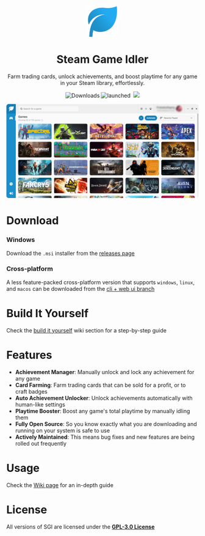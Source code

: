 <div align="center">
  <img src="./public/logo.png" width='80' alt='Click for larger image' />
  <h1>Steam Game Idler</h1>
  <p>Farm trading cards, unlock achievements, and boost playtime for any game in your Steam library, effortlessly.</p>
<p>
  <img src="https://img.shields.io/github/downloads/zevnda/steam-game-idler/total?style=for-the-badge&color=137eb5" alt="Downloads" />
  <img src="https://img.shields.io/badge/dynamic/json?url=https%3A%2F%2Fapibase.vercel.app%2Fapi%2FgetStatistics&query=%24.launched&style=for-the-badge&label=app launches&color=137eb5" alt="launched" />
  <img src="https://img.shields.io/badge/dynamic/json?url=https%3A%2F%2Fapibase.vercel.app%2Fapi%2FgetStatistics&query=%24.idle&style=for-the-badge&label=games idled&color=137eb5" alt="" />
  <img src="https://img.shields.io/badge/dynamic/json?url=https%3A%2F%2Fapibase.vercel.app%2Fapi%2FgetStatistics&query=%24.achievement&style=for-the-badge&label=achievements unlocked&color=137eb5" 
</p>
</div>
<div align="center" style="margin-top: 10px;">
  <img src="./public/example.png" width='700' alt='Click for larger image' />
</div>

# Download
### Windows
Download the `.msi` installer from the [releases page](https://github.com/zevnda/steam-game-idler/releases)<br/>

### Cross-platform
A less feature-packed cross-platform version that supports `windows`, `linux`, and `macos` can be downloaded from the [cli + web ui branch](https://github.com/zevnda/steam-game-idler/tree/cli-webui)

# Build It Yourself
Check the [build it yourself](https://github.com/zevnda/steam-game-idler/wiki/Build-it-yourself) wiki section for a step-by-step guide

# Features
- **Achievement Manager**: Manually unlock and lock any achievement for any game
- **Card Farming**: Farm trading cards that can be sold for a profit, or to craft badges
- **Auto Achievement Unlocker**: Unlock achievements automatically with human-like settings
- **Playtime Booster**: Boost any game's total playtime by manually idling them
- **Fully Open Source**: So you know exactly what you are downloading and running on your system is safe to use
- **Actively Maintained**: This means bug fixes and new features are being rolled out frequently

# Usage
Check the [Wiki page](https://github.com/zevnda/steam-game-idler/wiki) for an in-depth guide

# License
All versions of SGI are licensed under the **[GPL-3.0 License](./LICENSE)**
